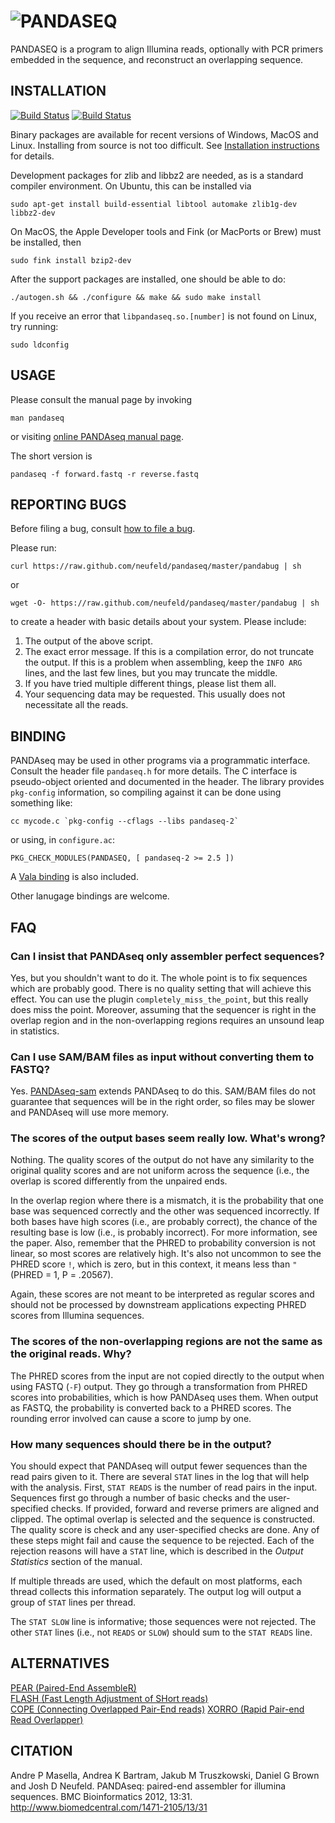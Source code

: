 ![PANDASEQ](https://rawgithub.com/neufeld/pandaseq/master/pandaseq.svg)
========

PANDASEQ is a program to align Illumina reads, optionally with PCR primers embedded in the sequence, and reconstruct an overlapping sequence.

INSTALLATION
------------

[![Build Status](https://travis-ci.org/neufeld/pandaseq.png?branch=master)](https://travis-ci.org/neufeld/pandaseq) [![Build Status](https://travis-ci.org/neufeld/pandaseq-sam.png?branch=master)](https://travis-ci.org/neufeld/pandaseq-sam)

Binary packages are available for recent versions of Windows, MacOS and Linux. Installing from source is not too difficult. See [Installation instructions](https://github.com/neufeld/pandaseq/wiki/Installation) for details.

Development packages for zlib and libbz2 are needed, as is a standard compiler environment. On Ubuntu, this can be installed via

	sudo apt-get install build-essential libtool automake zlib1g-dev libbz2-dev

On MacOS, the Apple Developer tools and Fink (or MacPorts or Brew) must be installed, then

	sudo fink install bzip2-dev

After the support packages are installed, one should be able to do:

	./autogen.sh && ./configure && make && sudo make install

If you receive an error that `libpandaseq.so.[number]` is not found on Linux, try running:

	sudo ldconfig

USAGE
-----

Please consult the manual page by invoking

	man pandaseq

or visiting [online PANDAseq manual page](http://neufeldserver.uwaterloo.ca/~apmasell/pandaseq_man1.html).

The short version is

	pandaseq -f forward.fastq -r reverse.fastq

REPORTING BUGS
--------------

Before filing a bug, consult [how to file a bug](https://github.com/neufeld/pandaseq/wiki/Filing-Bugs).

Please run:

	curl https://raw.github.com/neufeld/pandaseq/master/pandabug | sh

or

	wget -O- https://raw.github.com/neufeld/pandaseq/master/pandabug | sh

to create a header with basic details about your system. Please include:

1. The output of the above script.
2. The exact error message. If this is a compilation error, do not truncate the output. If this is a problem when assembling, keep the `INFO ARG` lines, and the last few lines, but you may truncate the middle.
3. If you have tried multiple different things, please list them all.
4. Your sequencing data may be requested. This usually does not necessitate all the reads.

BINDING
-------

PANDAseq may be used in other programs via a programmatic interface. Consult the header file `pandaseq.h` for more details. The C interface is pseudo-object oriented and documented in the header. The library provides `pkg-config` information, so compiling against it can be done using something like:

	cc mycode.c `pkg-config --cflags --libs pandaseq-2`

or using, in `configure.ac`:

	PKG_CHECK_MODULES(PANDASEQ, [ pandaseq-2 >= 2.5 ])

A [Vala binding](http://neufeldserver.uwaterloo.ca/~apmasell/pandaseq-vapi/) is also included.

Other lanugage bindings are welcome.

FAQ
---

### Can I insist that PANDAseq only assembler perfect sequences?
Yes, but you shouldn't want to do it. The whole point is to fix sequences which are probably good. There is no quality setting that will achieve this effect. You can use the plugin `completely_miss_the_point`, but this really does miss the point. Moreover, assuming that the sequencer is right in the overlap region and in the non-overlapping regions requires an unsound leap in statistics.

### Can I use SAM/BAM files as input without converting them to FASTQ?
Yes. [PANDAseq-sam](https://github.com/neufeld/pandaseq-sam) extends PANDAseq to do this. SAM/BAM files do not guarantee that sequences will be in the right order, so files may be slower and PANDAseq will use more memory.

### The scores of the output bases seem really low. What's wrong?
Nothing. The quality scores of the output do not have any similarity to the original quality scores and are not uniform across the sequence (i.e., the overlap is scored differently from the unpaired ends.

In the overlap region where there is a mismatch, it is the probability that one base was sequenced correctly and the other was sequenced incorrectly. If both bases have high scores (i.e., are probably correct), the chance of the resulting base is low (i.e., is probably incorrect). For more information, see the paper. Also, remember that the PHRED to probability conversion is not linear, so most scores are relatively high. It's also not uncommon to see the PHRED score `!`, which is zero, but in this context, it means less than `"` (PHRED = 1, P = .20567).

Again, these scores are not meant to be interpreted as regular scores and should not be processed by downstream applications expecting PHRED scores from Illumina sequences.

### The scores of the non-overlapping regions are not the same as the original reads. Why?
The PHRED scores from the input are not copied directly to the output when using FASTQ (`-F`) output. They go through a transformation from PHRED scores into probabilities, which is how PANDAseq uses them. When output as FASTQ, the probability is converted back to a PHRED scores. The rounding error involved can cause a score to jump by one.

### How many sequences should there be in the output?
You should expect that PANDAseq will output fewer sequences than the read pairs given to it. There are several `STAT` lines in the log that will help with the analysis. First, `STAT READS` is the number of read pairs in the input. Sequences first go through a number of basic checks and the user-specified checks. If provided, forward and reverse primers are aligned and clipped. The optimal overlap is selected and the sequence is constructed. The quality score is check and any user-specified checks are done. Any of these steps might fail and cause the sequence to be rejected. Each of the rejection reasons will have a `STAT` line, which is described in the _Output Statistics_ section of the manual.

If multiple threads are used, which the default on most platforms, each thread collects this information separately. The output log will output a group of `STAT` lines per thread.

The `STAT SLOW` line is informative; those sequences were not rejected. The other `STAT` lines (i.e., not `READS` or `SLOW`) should sum to the `STAT READS` line.

ALTERNATIVES
------------

[PEAR (Paired-End AssembleR)](http://www.exelixis-lab.org/pear)  
[FLASH (Fast Length Adjustment of SHort reads)](http://ccb.jhu.edu/software/FLASH/)  
[COPE (Connecting Overlapped Pair-End reads)](http://sourceforge.net/projects/coperead/)
[XORRO (Rapid Pair-end Read Overlapper)](http://arxiv.org/pdf/1304.4620v1.pdf)  

CITATION
--------

Andre P Masella, Andrea K Bartram, Jakub M Truszkowski, Daniel G Brown and Josh D Neufeld. PANDAseq: paired-end assembler for illumina sequences. BMC Bioinformatics 2012, 13:31. <http://www.biomedcentral.com/1471-2105/13/31>
